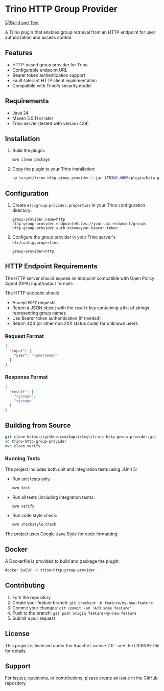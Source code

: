 # Trino HTTP Group Provider

[![Build and Test](https://github.com/baptistegh/trino-http-group-provider/actions/workflows/build.yml/badge.svg)](https://github.com/baptistegh/trino-http-group-provider/actions/workflows/build.yml)

A Trino plugin that enables group retrieval from an HTTP endpoint for user authorization and access control.

## Features

- HTTP-based group provider for Trino
- Configurable endpoint URL
- Bearer token authentication support
- Fault-tolerant HTTP client implementation
- Compatible with Trino's security model

## Requirements

- Java 24
- Maven 3.9.11 or later
- Trino server (tested with version 429)

## Installation

1. Build the plugin:
   ```bash
   mvn clean package
   ```

2. Copy the plugin to your Trino installation:
   ```bash
   cp target/trino-http-group-provider-*.jar $TRINO_HOME/plugin/http-group-provider/
   ```

## Configuration

1. Create `etc/group-provider.properties` in your Trino configuration directory:
   ```properties
   group-provider.name=http
   http-group-provider.endpoint=https://your-api-endpoint/groups
   http-group-provider.auth-token=your-bearer-token
   ```

2. Configure the group provider in your Trino server's `etc/config.properties`:
   ```properties
   group-provider=http
   ```

## HTTP Endpoint Requirements

The HTTP server should expose an endpoint compatible with Open Policy Agent (OPA) input/output formats.

The HTTP endpoint should:
- Accept `POST` requests
- Return a JSON object with the `result` key containing a list of strings representing group names
- Use Bearer token authentication (if needed)
- Return 404 (or other non 2XX status code) for unknown users

### Request Format

```json
{
  "input": {
    "user": "<username>"
  }
}
```

### Response Format

```json
{
  "result": [
    "<group>",
    "<group>"
  ]
}
```

## Building from Source

```bash
git clone https://github.com/baptistegh/trino-http-group-provider.git
cd trino-http-group-provider
mvn clean verify
```

### Running Tests

The project includes both unit and integration tests using JUnit 5:

- Run unit tests only:
  ```bash
  mvn test
  ```

- Run all tests (including integration tests):
  ```bash
  mvn verify
  ```

- Run code style check:
  ```bash
  mvn checkstyle:check
  ```

The project uses Google Java Style for code formatting.

## Docker

A Dockerfile is provided to build and package the plugin:

```bash
docker build -t trino-http-group-provider .
```

## Contributing

1. Fork the repository
2. Create your feature branch: `git checkout -b feature/my-new-feature`
3. Commit your changes: `git commit -am 'Add some feature'`
4. Push to the branch: `git push origin feature/my-new-feature`
5. Submit a pull request

## License

This project is licensed under the Apache License 2.0 - see the LICENSE file for details.

## Support

For issues, questions, or contributions, please create an issue in the GitHub repository.